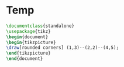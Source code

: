 <!--
 * @Author: CTC 2801320287@qq.com
 * @Date: 2023-04-10 11:43:15
 * @LastEditors: CTC 2801320287@qq.com
 * @LastEditTime: 2023-04-10 12:11:39
 * @Description: 
 * 
 * Copyright (c) 2023 by ${git_name_email}, All Rights Reserved. 
-->
# Temp

```latex {cmd=true hide}
\documentclass{standalone}
\usepackage{tikz}
\begin{document}
\begin{tikzpicture}
\draw[rounded corners] (1,3)--(2,2)--(4,5);
\end{tikzpicture}
\end{document}
```
